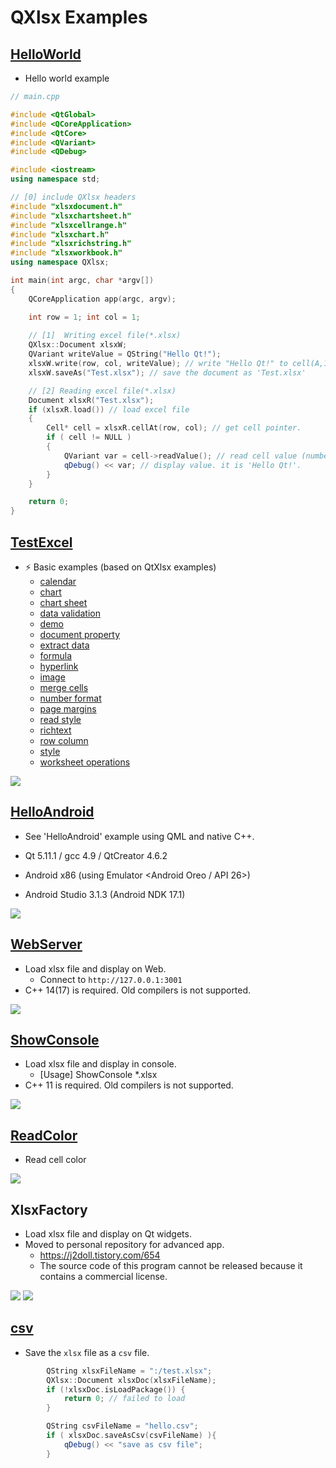 # QXlsx Examples

## [HelloWorld](https://github.com/QtExcel/QXlsx/tree/master/HelloWorld)

- Hello world example

```cpp
// main.cpp

#include <QtGlobal>
#include <QCoreApplication>
#include <QtCore>
#include <QVariant>
#include <QDebug>

#include <iostream>
using namespace std;

// [0] include QXlsx headers 
#include "xlsxdocument.h"
#include "xlsxchartsheet.h"
#include "xlsxcellrange.h"
#include "xlsxchart.h"
#include "xlsxrichstring.h"
#include "xlsxworkbook.h"
using namespace QXlsx;

int main(int argc, char *argv[])
{
    QCoreApplication app(argc, argv);

    int row = 1; int col = 1;
	
    // [1]  Writing excel file(*.xlsx)
    QXlsx::Document xlsxW;
	QVariant writeValue = QString("Hello Qt!");
    xlsxW.write(row, col, writeValue); // write "Hello Qt!" to cell(A,1).
    xlsxW.saveAs("Test.xlsx"); // save the document as 'Test.xlsx'

    // [2] Reading excel file(*.xlsx)
    Document xlsxR("Test.xlsx"); 
    if (xlsxR.load()) // load excel file
    { 
        Cell* cell = xlsxR.cellAt(row, col); // get cell pointer.
        if ( cell != NULL )
        {
            QVariant var = cell->readValue(); // read cell value (number(double), QDateTime, QString ...)
            qDebug() << var; // display value. it is 'Hello Qt!'.
        }
    }

    return 0;
}
```

## [TestExcel](https://github.com/QtExcel/QXlsx/tree/master/TestExcel)

- :zap: Basic examples (based on QtXlsx examples)
    - [calendar](https://github.com/QtExcel/QXlsx/blob/master/TestExcel/calendar.cpp)
    - [chart](https://github.com/QtExcel/QXlsx/blob/master/TestExcel/chart.cpp)
    - [chart sheet](https://github.com/QtExcel/QXlsx/blob/master/TestExcel/chartsheet.cpp)
    - [data validation](https://github.com/QtExcel/QXlsx/blob/master/TestExcel/datavalidation.cpp)
    - [demo](https://github.com/QtExcel/QXlsx/blob/master/TestExcel/demo.cpp)
    - [document property](https://github.com/QtExcel/QXlsx/blob/master/TestExcel/documentproperty.cpp)
    - [extract data](https://github.com/QtExcel/QXlsx/blob/master/TestExcel/extractdata.cpp)
    - [formula](https://github.com/QtExcel/QXlsx/blob/master/TestExcel/formulas.cpp)
    - [hyperlink](https://github.com/QtExcel/QXlsx/blob/master/TestExcel/hyperlinks.cpp)
    - [image](https://github.com/QtExcel/QXlsx/blob/master/TestExcel/image.cpp)
    - [merge cells](https://github.com/QtExcel/QXlsx/blob/master/TestExcel/mergecells.cpp)
    - [number format](https://github.com/QtExcel/QXlsx/blob/master/TestExcel/numberformat.cpp)
    - [page margins](https://github.com/QtExcel/QXlsx/blob/master/TestExcel/pageMargins.cpp)
    - [read style](https://github.com/QtExcel/QXlsx/blob/master/TestExcel/readStyle.cpp)
    - [richtext](https://github.com/QtExcel/QXlsx/blob/master/TestExcel/richtext.cpp)
    - [row column](https://github.com/QtExcel/QXlsx/blob/master/TestExcel/rowcolumn.cpp)
    - [style](https://github.com/QtExcel/QXlsx/blob/master/TestExcel/style.cpp)
    - [worksheet operations](https://github.com/QtExcel/QXlsx/blob/master/TestExcel/worksheetoperations.cpp)

![](markdown.data/testexcel.png)

## [HelloAndroid](https://github.com/QtExcel/QXlsx/tree/master/HelloAndroid)

- See 'HelloAndroid' example using QML and native C++.

- Qt 5.11.1 / gcc 4.9 / QtCreator 4.6.2 
- Android x86 (using Emulator <Android Oreo / API 26>)
- Android Studio 3.1.3 (Android NDK 17.1)

![](markdown.data/android.jpg)

## [WebServer](https://github.com/QtExcel/QXlsx/tree/master/WebServer)
- Load xlsx file and display on Web.
	- Connect to `http://127.0.0.1:3001` 
- C++ 14(17) is required. Old compilers is not supported.

![](markdown.data/webserver.png)

## [ShowConsole](https://github.com/QtExcel/QXlsx/tree/master/ShowConsole)
- Load xlsx file and display in console.
  - [Usage] ShowConsole *.xlsx
- C++ 11 is required. Old compilers is not supported.

![](markdown.data/show-console.jpg)

## [ReadColor](https://github.com/QtExcel/QXlsx/tree/master/ReadColor) 
- Read cell color

![](markdown.data/read-color.jpg)

## XlsxFactory 
- Load xlsx file and display on Qt widgets. 
- Moved to personal repository for advanced app.
	- https://j2doll.tistory.com/654
	- The source code of this program cannot be released because it contains a commercial license.

![](markdown.data/copycat.png)
![](markdown.data/copycat2.jpg)

## [csv](https://github.com/QtExcel/QXlsx/tree/master/csv)
- Save the `xlsx` file as a `csv` file.
```cpp
        QString xlsxFileName = ":/test.xlsx";
        QXlsx::Document xlsxDoc(xlsxFileName);
        if (!xlsxDoc.isLoadPackage()) {
            return 0; // failed to load
        }

        QString csvFileName = "hello.csv";
        if ( xlsxDoc.saveAsCsv(csvFileName) ){
            qDebug() << "save as csv file";
        }
```



